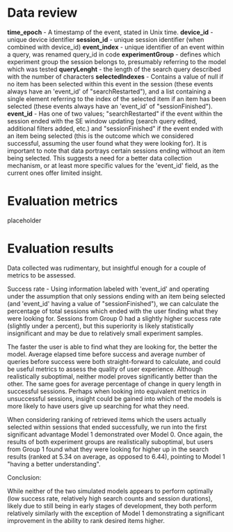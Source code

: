 # Data review
**time_epoch** - A timestamp of the event, stated in Unix time.
**device_id** - unique device identifier
**session_id** - unique session identifier (when combined with device_id)
**event_index** - unique identifier of an event within a query, was renamed query_id in code
**experimentGroup** - defines which experiment group the session belongs to, presumably referring to the model which was tested
**queryLenght** - the length of the search query described with the number of characters
**selectedIndexes** - Contains a value of null if no item has been selected within this event in the session (these events always have an 'event_id' of "searchRestarted"), and a list containing a single element referring to the index of the selected item if an item has been selected (these events always have an 'event_id' of "sessionFinished").
**event_id** - Has one of two values; "searchRestarted" if the event within the session ended with the SE window updating (search query edited, additional filters added, etc.) and "sessionFinished" if the event ended with an item being selected (this is the outcome which we considered successful, assuming the user found what they were looking for). It is important to note that data portrays certain sessions ending without an item being selected. This suggests a need for a better data collection mechanism, or at least more specific values for the 'event_id' field, as the current ones offer limited insight.
# Evaluation metrics
placeholder
# Evaluation results
Data collected was rudimentary, but insightful enough for a couple of metrics to be assessed.

Success rate - Using information labeled with 'event_id' and operating under the assumption that only sessions ending with an item being selected (and 'event_id' having a value of "sessionFinished"), we can calculate the percentage of total sessions which ended with the user finding what they were looking for. Sessions from Group 0 had a slightly higher success rate (slightly under a percent), but this superiority is likely statistically insignificant and may be due to relatively small experiment samples.

The faster the user is able to find what they are looking for, the better the model. Average elapsed time before success and average number of queries before success were both straight-forward to calculate, and could be useful metrics to assess the quality of user experience. Although realistically suboptimal, neither model proves significantly better than the other. The same goes for average percentage of change in query length in successful sessions. Perhaps when looking into equivalent metrics in unsuccessful sessions, insight could be gained into which of the models is more likely to have users give up searching for what they need.

When considering ranking of retrieved items which the users actually selected within sessions that ended successfully, we run into the first significant advantage Model 1 demonstrated over Model 0. Once again, the results of both experiment groups are realistically suboptimal, but users from Group 1 found what they were looking for higher up in the search results (ranked at 5.34 on average, as opposed to 6.44), pointing to Model 1 "having a better understanding".

Conclusion:

While neither of the two simulated models appears to perform optimally (low success rate, relatively high search counts and session durations), likely due to still being in early stages of development, they both perform relatively similarly with the exception of Model 1 demonstrating a significant improvement in the ability to rank desired items higher.
